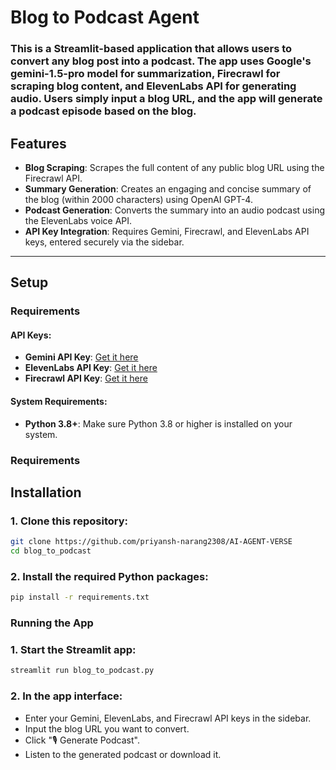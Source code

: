 # Blog to Podcast Agent

### This is a Streamlit-based application that allows users to convert any blog post into a podcast. The app uses Google's gemini-1.5-pro model for summarization, Firecrawl for scraping blog content, and ElevenLabs API for generating audio. Users simply input a blog URL, and the app will generate a podcast episode based on the blog.


## Features

- **Blog Scraping**: Scrapes the full content of any public blog URL using the Firecrawl API.
- **Summary Generation**: Creates an engaging and concise summary of the blog (within 2000 characters) using OpenAI GPT-4.
- **Podcast Generation**: Converts the summary into an audio podcast using the ElevenLabs voice API.
- **API Key Integration**: Requires Gemini, Firecrawl, and ElevenLabs API keys, entered securely via the sidebar.

---

## Setup

### Requirements

#### API Keys:

- **Gemini API Key**: [Get it here](https://aistudio.google.com/apikey)
- **ElevenLabs API Key**: [Get it here](https://www.elevenlabs.io/)
- **Firecrawl API Key**: [Get it here](https://firecrawl.dev/)

#### System Requirements:

- **Python 3.8+**: Make sure Python 3.8 or higher is installed on your system.

### Requirements

## Installation

### 1. Clone this repository:

```bash
git clone https://github.com/priyansh-narang2308/AI-AGENT-VERSE
cd blog_to_podcast
```

### 2. Install the required Python packages:
```bash
pip install -r requirements.txt
```

### Running the App

### 1. Start the Streamlit app:
```bash
streamlit run blog_to_podcast.py
```

### 2. In the app interface:

- Enter your Gemini, ElevenLabs, and Firecrawl API keys in the sidebar.
- Input the blog URL you want to convert.
- Click "🎙️ Generate Podcast".
- Listen to the generated podcast or download it.